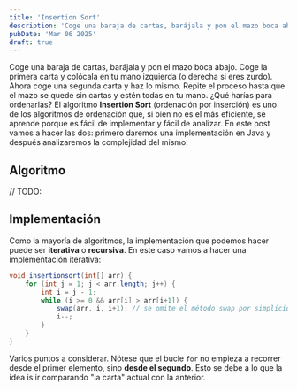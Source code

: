 ```yaml
---
title: 'Insertion Sort'
description: 'Coge una baraja de cartas, barájala y pon el mazo boca abajo. Coge la primera carta y colócala en tu mano izquierda (o derecha si eres zurdo). Ahora coge una segunda carta y haz lo mismo. Repite el proceso hasta que el mazo se quede sin cartas y estén todas en tu mano. ¿Qué harías para ordenarlas? El algoritmo Insertion Sort* (u ordenación por inserción) es uno de los'
pubDate: 'Mar 06 2025'
draft: true
---
```


Coge una baraja de cartas, barájala y pon el mazo boca abajo. Coge la primera carta y colócala en tu mano izquierda (o derecha si eres zurdo). Ahora coge una segunda carta y haz lo mismo. Repite el proceso hasta que el mazo se quede sin cartas y estén todas en tu mano. ¿Qué harías para ordenarlas? El algoritmo **Insertion Sort** (ordenación por inserción) es uno de los algoritmos de ordenación que, si bien no es el más eficiente, se aprende porque es fácil de implementar y fácil de analizar. En este post vamos a hacer las dos: primero daremos una implementación en Java y después analizaremos la complejidad del mismo.

## Algoritmo

// TODO:

## Implementación

Como la mayoría de algoritmos, la implementación que podemos hacer puede ser **iterativa** o **recursiva**. En este caso vamos a hacer una implementación iterativa:

```java
void insertionsort(int[] arr) {
    for (int j = 1; j < arr.length; j++) {
        int i = j - 1;
        while (i >= 0 && arr[i] > arr[i+1]) { 
            swap(arr, i, i+1); // se omite el método swap por simplicidad
            i--;
        }
    }
}
```

Varios puntos a considerar. Nótese que el bucle `for` no empieza a recorrer desde el primer elemento, sino **desde el segundo**. Esto se debe a lo que la idea is ir comparando "la carta" actual con la anterior.